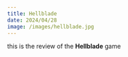 ```yaml
---
title: Hellblade
date: 2024/04/28
image: /images/hellblade.jpg
---
```


this is the review of the **Hellblade** game

